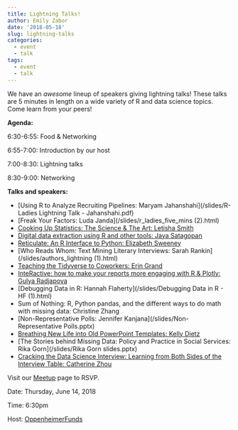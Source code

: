 ```yaml
---
title: Lightning Talks!
author: Emily Zabor
date: '2018-05-18'
slug: lightning-talks
categories:
  - event
  - talk
tags:
  - event
  - talk
---
```


We have an *awesome* lineup of speakers giving lightning talks! These talks are 5 minutes in length on a wide variety of R and data science topics. Come learn from your peers!

**Agenda:**

6:30-6:55: Food & Networking

6:55-7:00: Introduction by our host

7:00-8:30: Lightning talks

8:30-9:00: Networking

**Talks and speakers:**

- [Using R to Analyze Recruiting Pipelines: Maryam Jahanshahi](/slides/R-Ladies Lightning Talk - Jahanshahi.pdf)
- [Freak Your Factors: Luda Janda](/slides/r_ladies_five_mins (2).html)
- [Cooking Up Statistics: The Science & The Art: Letisha Smith](https://docs.google.com/presentation/d/1XXkkRRgh7bmLWU8gvnsCETjE4N7IFsj39tE-LT4LcjU/edit#slide=id.p)
- [Digital data extraction using R and other tools: Jaya Satagopan](/slides/satagopan-r-ladies-lightning-talk.pptx)
- [Reticulate: An R Interface to Python: Elizabeth Sweeney](https://docs.google.com/presentation/d/1ShQPtCedKtcjvhM7HDXOuGCBD6Rt0skloumKAWaOBOY/edit#slide=id.p)
- [Who Reads Whom: Text Mining Literary Interviews: Sarah Rankin](/slides/authors_lightning (1).html)
- [Teaching the Tidyverse to Coworkers: Erin Grand](/slides/rladies-lightning.pdf)
- [InteRactive: how to make your reports more engaging with R & Plotly: Gulya Radjapova](https://docs.google.com/presentation/d/1cm0AZxuobeR3rhGDkJGk7q0TjaNcTz14IGYUCZd2_ek/edit#slide=id.g35f391192_00)
- [Debugging Data in R: Hannah Flaherty](/slides/Debugging Data in R - HF (1).html)
- Sum of Nothing: R, Python pandas, and the different ways to do math with missing data: Christine Zhang
- [Non-Representative Polls: Jennifer Kanjana](/slides/Non-Representative Polls.pptx)
- [Breathing New Life into Old PowerPoint Templates: Kelly Dietz](https://docs.google.com/presentation/d/1OmmV4DKkgXTL5ljDNlIFDQYwupZBsL1cQH9TPXIZSvA/edit?ts=5b219b84#slide=id.p)
- [The Stories behind Missing Data: Policy and Practice in Social Services: Rika Gorn](/slides/Rika Gorn slides.pptx)
- [Cracking the Data Science Interview: Learning from Both Sides of the Interview Table: Catherine Zhou](https://docs.google.com/presentation/d/1i-hlC07RDPvGm8GgmlwyD45MtUZhR7R32EgekRvlIZ0/edit#slide=id.g29c23c0132_0_21)

Visit our [Meetup](https://www.meetup.com/rladies-newyork/events/250824638/) page to RSVP.

Date: Thursday, June 14, 2018

Time: 6:30pm

Host: [OppenheimerFunds](https://www.oppenheimerfunds.com/)


